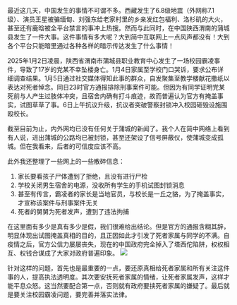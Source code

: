 最近这几天，中国发生的事情不可谓不多。西藏发生了6.8级地震（外网称7.1级）、演员王星被骗缅甸、刘强东给老家村里的乡亲发红包福利、洛杉矶的大火，甚至还有鹿晗被全平台禁言的事冲上热搜。然而与此同时，在中国陕西渭南的蒲城县发生了一件大事。这件事情有多大呢？大到简中互联网上一点风声都没有！大到各个平台只能暗里通过各种各样的暗示传达发生了什么事情！

2025年1月2日凌晨，陕西省渭南市蒲城县职业教育中心发生了一场校园霸凌事件，导致了17岁的党某不幸坠楼身亡。1月4日家属至学校门口哭诉，要求公布详细调查结果。1月5日通过社交媒体得知此事的群众，自发聚集至教学楼献花撒纸以表达对死者悼念。同日23时官方通报排除刑事案件可能。但因为有同学证明党某死前与人产生过肢体冲突，且宿舍内确有打斗痕迹，故而普遍认为官方有掩盖事实，试图草草了事。6日上午抗议升级，抗议者突破警察封锁冲入校园砸毁设施围殴校长。

截至目前为止，内外网均已没有任何关于蒲城的新闻了。我个人在简中网络上看到有人说，进出蒲城的公路均已被封锁，甚至还架设了信号屏蔽仪，使蒲城变成孤城。但在我看来，后者的可信度应该不高。

此外我还整理了一些网上的一些散碎信息：
1. 家长要看孩子尸体遭到了拒绝，且没有进行尸检
2. 学校关闭男生宿舍的电源，没收所有学生的手机试图封锁消息
3. 甚至有传言，霸凌者的家长是当地官员，与校长是一丘之貉，为了掩盖事实，才宣称该案件与刑事案件无关
4. 死者的舅舅为死者发声，遭到了违法拘捕

在这里面有多少是真有多少是假，我们很难给出结论。但是官方的通报含糊其辞，明显体现出试图掩盖真相的目的，且正因如此才引发了死者家属与同学的不满。自疫情之后，官方公信力屡屡丧失，现在的中国政府完全掉入了塔西佗陷阱，权权相互、权钱合谋成了大家对政府普遍印象。
![](https://i1.img2ipfs.com/ipfs/QmVwaK1DQ7tGqpC6bi6NnbQFYzC2N5wC99inaJSqr86yB2?filename=image.png)

针对这样的问题，首先也是最重要的一点，要还原真相给死者家属和所有关注这件事的人，提高执法透明度。其次要安抚死者家属的情绪，让死者家属发声，这样才能平息众怒。这当然要配合第一点，否则就有政府要挟死者家属的嫌疑了。最后就是要关注校园霸凌问题，要完善并落实法律。